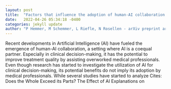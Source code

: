 ```yaml
---
layout: post
title:  "Factors that influence the adoption of human-AI collaboration in clinical decision-making"
date:   2022-04-26 05:34:18 -0400
categories: jekyll update
author: "P Hemmer, M Schemmer, L Riefle, N Rosellen - arXiv preprint arXiv , 2022"
---
```

Recent developments in Artificial Intelligence (AI) have fueled the emergence of human-AI collaboration, a setting where AI is a coequal partner. Especially in clinical decision-making, it has the potential to improve treatment quality by assisting overworked medical professionals. Even though research has started to investigate the utilization of AI for clinical decision-making, its potential benefits do not imply its adoption by medical professionals. While several studies have started to analyze Cites: Does the Whole Exceed its Parts? The Effect of AI Explanations on
